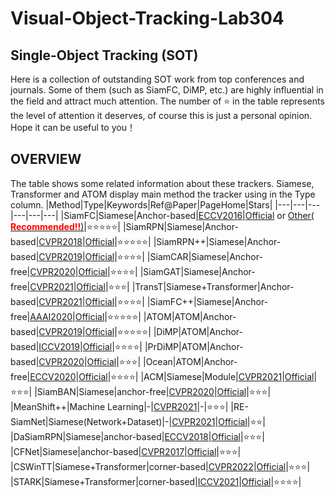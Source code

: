 # Visual-Object-Tracking-Lab304
## Single-Object Tracking (SOT)
Here is a collection of outstanding SOT work from top conferences and journals. Some of them (such as SiamFC, DiMP, etc.) are highly influential in the field and attract much attention. The number of ⭐ in the table represents the level of attention it deserves, of course this is just a personal opinion. Hope it can be useful to you！

## OVERVIEW 
The table shows some related information about these trackers. Siamese, Transformer and ATOM display main method the tracker using in the Type column.
|Method|Type|Keywords|Ref@Paper|PageHome|Stars|
|---|---|---|---|---|---|
|SiamFC|Siamese|Anchor-based|[ECCV2016](https://arxiv.org/abs/1606.09549)|[Official](https://www.robots.ox.ac.uk/~luca/siamese-fc.html) or [Other( <font color=Red>**Recommended!!**</font>)](https://github.com/huanglianghua/siamfc-pytorch)|:star::star::star::star::star:|
|SiamRPN|Siamese|Anchor-based|[CVPR2018](https://openaccess.thecvf.com/content_cvpr_2018/html/Li_High_Performance_Visual_CVPR_2018_paper.html)|[Official](https://github.com/STVIR/pysot)|:star::star::star::star::star:|
|SiamRPN++|Siamese|Anchor-based|[CVPR2019](https://openaccess.thecvf.com/content_CVPR_2019/html/Li_SiamRPN_Evolution_of_Siamese_Visual_Tracking_With_Very_Deep_Networks_CVPR_2019_paper.html)|[Official](https://github.com/STVIR/pysot)|:star::star::star::star:|
|SiamCAR|Siamese|Anchor-free|[CVPR2020](https://openaccess.thecvf.com/content_CVPR_2020/html/Guo_SiamCAR_Siamese_Fully_Convolutional_Classification_and_Regression_for_Visual_Tracking_CVPR_2020_paper.html)|[Official](https://github.com/ohhhyeahhh/SiamCAR)|:star::star::star::star:|
|SiamGAT|Siamese|Anchor-free|[CVPR2021](https://openaccess.thecvf.com/content/CVPR2021/html/Guo_Graph_Attention_Tracking_CVPR_2021_paper.html)|[Official](https://github.com/ohhhyeahhh/SiamGAT)|:star::star::star:|
|TransT|Siamese+Transformer|Anchor-based|[CVPR2021](https://openaccess.thecvf.com/content/CVPR2021/html/Chen_Transformer_Tracking_CVPR_2021_paper.html)|[Official](https://github.com/chenxin-dlut/TransT)|:star::star::star::star:|
|SiamFC++|Siamese|Anchor-free|[AAAI2020](https://arxiv.org/abs/1911.06188)|[Official](https://github.com/megvii-research/video_analyst)|:star::star::star::star::star:|
|ATOM|ATOM|Anchor-based|[CVPR2019](https://openaccess.thecvf.com/content_CVPR_2019/html/Danelljan_ATOM_Accurate_Tracking_by_Overlap_Maximization_CVPR_2019_paper.html)|[Official](https://github.com/visionml/pytracking)|:star::star::star::star::star:|
|DiMP|ATOM|Anchor-based|[ICCV2019](https://openaccess.thecvf.com/content_ICCV_2019/html/Bhat_Learning_Discriminative_Model_Prediction_for_Tracking_ICCV_2019_paper.html)|[Official](https://github.com/visionml/pytracking)|:star::star::star::star:|
|PrDiMP|ATOM|Anchor-based|[CVPR2020](https://openaccess.thecvf.com/content_CVPR_2020/html/Danelljan_Probabilistic_Regression_for_Visual_Tracking_CVPR_2020_paper.html)|[Official](https://github.com/visionml/pytracking)|:star::star::star:|
|Ocean|ATOM|Anchor-free|[ECCV2020](https://arxiv.org/abs/2006.10721)|[Official](https://github.com/researchmm/TracKit)|:star::star::star::star:|
|ACM|Siamese|Module|[CVPR2021](https://openaccess.thecvf.com/content/CVPR2021/html/Han_Learning_To_Fuse_Asymmetric_Feature_Maps_in_Siamese_Trackers_CVPR_2021_paper.html)|[Official](https://github.com/wencheng256/SiamBAN-ACM)|:star::star::star:|
|SiamBAN|Siamese|anchor-free|[CVPR2020](https://openaccess.thecvf.com/content_CVPR_2020/html/Chen_Siamese_Box_Adaptive_Network_for_Visual_Tracking_CVPR_2020_paper.html)|[Official](https://github.com/hqucv/siamban)|:star::star::star:|
|MeanShift++|Machine Learning|-|[CVPR2021](https://openaccess.thecvf.com/content/CVPR2021/html/Jang_MeanShift_Extremely_Fast_Mode-Seeking_With_Applications_to_Segmentation_and_Object_CVPR_2021_paper.html)|-|:star::star::star:|
|RE-SiamNet|Siamese(Network+Dataset)|-|[CVPR2021](https://openaccess.thecvf.com/content/CVPR2021/html/Gupta_Rotation_Equivariant_Siamese_Networks_for_Tracking_CVPR_2021_paper.html)|[Official](https://github.com/dkgupta90/re-siamnet)|:star::star:|
|DaSiamRPN|Siamese|anchor-based|[ECCV2018](https://openaccess.thecvf.com/content_ECCV_2018/html/Zheng_Zhu_Distractor-aware_Siamese_Networks_ECCV_2018_paper.html)|[Official](https://github.com/foolwood/DaSiamRPN)|:star::star::star:|
|CFNet|Siamese|anchor-based|[CVPR2017](https://openaccess.thecvf.com/content_cvpr_2017/html/Valmadre_End-To-End_Representation_Learning_CVPR_2017_paper.html)|[Official](https://github.com/bertinetto/cfnet)|:star::star::star:|
|CSWinTT|Siamese+Transformer|corner-based|[CVPR2022](https://openaccess.thecvf.com/content/CVPR2022/html/Song_Transformer_Tracking_With_Cyclic_Shifting_Window_Attention_CVPR_2022_paper.html)|[Official](https://github.com/SkyeSong38/CSWinTT)|:star::star::star:|
|STARK|Siamese+Transformer|corner-based|[ICCV2021](https://openaccess.thecvf.com/content/ICCV2021/html/Yan_Learning_Spatio-Temporal_Transformer_for_Visual_Tracking_ICCV_2021_paper.html)|[Official](https://github.com/researchmm/Stark)|:star::star::star::star:|






